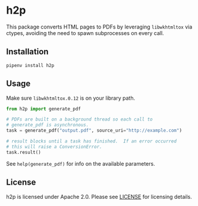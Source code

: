# h2p

This package converts HTML pages to PDFs by leveraging `libwkhtmltox`
via ctypes, avoiding the need to spawn subprocesses on every call.

## Installation

    pipenv install h2p

## Usage

Make sure `libwkhtmltox.0.12` is on your library path.

``` python
from h2p import generate_pdf

# PDFs are built on a background thread so each call to
# generate_pdf is asynchronous.
task = generate_pdf("output.pdf", source_uri="http://example.com")

# result blocks until a task has finished.  If an error occurred
# this will raise a ConversionError.
task.result()
```

See `help(generate_pdf)` for info on the available parameters.

## License

h2p is licensed under Apache 2.0.  Please see [LICENSE][license] for
licensing details.

[license]: https://github.com/Bogdanp/h2p/blob/master/LICENSE
